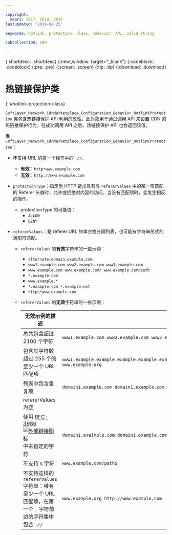 ```yaml
---

copyright:
  years: 2017, 2018, 2019
lastupdated: "2019-02-25"

keywords: hotlink, protection, class, behavior, API, valid string

subcollection: CDN

---
```


{:shortdesc: .shortdesc}
{:new_window: target="_blank"}
{:codeblock: .codeblock}
{:pre: .pre}
{:screen: .screen}
{:tip: .tip}
{:download: .download}

# 热链接保护类
{: #hotlink-protection-class}

`SoftLayer_Network_CdnMarketplace_Configuration_Behavior_HotlinkProtection` 类包含热链接保护 API 利用的属性。此对象用于通过调用 API 来设置 CDN 的热链接保护行为。在成功调用 API 之后，热链接保护 API 也会返回该值。

**类** `SoftLayer_Network_CdnMarketplace_Configuration_Behavior_HotlinkProtection`：

* **不**支持 URL 的第一个标签中的 `://`。
   * **有效**：`http*www.example.com`
   * **无效**：`http://www.example.com`

* `protectionType`：指定当 HTTP 请求具有与 `refererValues` 中的某一项匹配的 Referer 头值时，允许或拒绝对内容的访问。当没有匹配项时，会发生相反的操作。
  * protectionType 的可能值：
    * `ALLOW`
    * `DENY`
* `refererValues`：是 referer URL 的单空格分隔列表，也可能有字符串形式的通配符匹配。
  * `refererValues` 的**有效**字符串的一些示例：
    * `alternate-domain.example.com`
    * `www1.example.com www2.example.com www3.example.com`
    * `www.example.com www.example.com/ www.example.com/path`
    * `*.example.com`
    * `www.example.*`
    * `*.example.com *.example.net`
    * `https*www.example.com`
  * `refererValues` 的**无效**字符串的一些示例：
   
      |**无效示例的描述**| 示例
      |-------|-----|
      | 总共包含超过 2100 个字符|`www1.example.com www2.example.com www3.example.com www4.example.com www5.example.com`...|
      |包含其字符数超过 255 个的至少一个 URL 匹配项| `www1.example.example.example.example.example.example.example.example.example.example.example.example.example.example.example.example.example.example.example.example.example.example.example.example.example.example.example.example.example.example.example.com www.example.org` |
      |列表中包含重复项|`domain1.example.com domain1.example.com`|
      |refererValues 为空| ` `|
      |使用 [RFC-3986 ![外部链接图标](../../icons/launch-glyph.svg "外部链接图标")](https://tools.ietf.org/html/rfc3986#section-2) 中未指定的字符|`domain1.exa}mple.com domain1.example.com`|
      |不支持 `&` 字符|`www.example.com/path&`|
      |不支持这样的 `refererValues` 字符串：带有至少一个 URL 匹配项，在第一个 `.` 字符前边的字符集中包含 `://`|`www.example.org http://www.example.com`|


